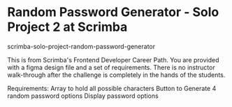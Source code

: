 # Random Password Generator - Solo Project 2 at Scrimba 
scrimba-solo-project-random-password-generator


This is from Scrimba's Frontend Developer Career Path. You are provided with a figma design file and a set of requirements. 
There is no instructor walk-through after the challenge is completely in the hands of the students.

Requirements: 
Array to hold all possible characters
Button to Generate 4 random password options
Display password options
